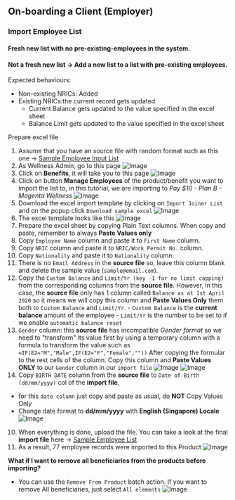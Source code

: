 ## On-boarding a Client (Employer)
### Import Employee List

#### Fresh new list with no pre-existing-employees in the system.

#### Not a fresh new list -> Add a new list to a list with pre-existing employees.
Expected behaviours:
- Non-existing NRICs: Added
- Existing NRICs:the current record gets updated
  - Current Balance gets updated to the value specified in the excel sheet
  - Balance Limit gets updated to the value specified in the excel sheet

Prepare excel file


1. Assume that you have an source file with random format such as this one -> [Sample Employee Input List](assets/sample-mrbean-existing-list-update_input.xls) 
2. As Wellness Admin, go to this page ![Image](assets/employee-import/002.png)
3. Click on **Benefits**, it will take you to this page ![Image](assets/employee-import/003.png)
4. Click on button **Manage Employees** of the product/benefit you want to import the list to, in this tutorial, we are importing to _Pay $10 - Plan B - Magenta Wellness_   ![Image](assets/employee-import/004.png)
5. Download the excel import template by clicking on `Import Joiner List` and on the popup click `Download sample excel` ![Image](assets/employee-import/005.png)
6. The excel template looks like this ![Image](assets/employee-import/006.png)
7. Prepare the excel sheet by copying Plain Text columns. When copy and paste, remember to always **Paste Values only**
  1. Copy `Employee Name` column and paste it to `First Name` column.
  2. Copy `NRIC` column and paste it to `NRIC/Work Permit No.` column.
  3. Copy `Nationality` and paste it to `Nationality` column.
  4. There is no `Email Address` in the **source file** so, leave this column blank and delete the sample value (`sample@email.com`).
  5. Copy the `Custom Balance` and `Limit/Yr (key -1 for no limit capping)` from the corresponding columns from the **source file**. However, in this case, the **source file** only has 1 column called `Balance as at 1st April 2020` so it means we will copy this column and **Paste Values Only** them both to `Custom Balance` and `Limit/Yr`.
    - `Custom Balance` is the **current balance** amount of the employee
    - `Limit/Yr` is the number to be set to if we enable `automatic balance reset`
8. `Gender` column: this **source file** has incompatible _Gender format_ so we need to "transform" its value first by using a temporary column with a formula to transform the value such as `=IF(E2="M","Male",IF(E2="F","Female",""))` After copying the formular to the rest cells of the column. Copy this column and **Paste Values ONLY** to our `Gender` column in our `import file` ![Image](assets/employee-import/007.png)  ![Image](assets/employee-import/008.png)
9. Copy `BIRTH DATE` column from the **source file** to `Date of Birth (dd/mm/yyyy)` col of the **import file**, 
  - for this `date column` just copy and paste as usual, do **NOT** Copy Values Only
  - Change date format to **dd/mm/yyyy** with **English (Singapore) Locale**   ![Image](assets/employee-import/009.png)
10. When everything is done, upload the file. You can take a look at the final **import file** here -> [Sample Employee List](assets/sample-mrbean-existing-list-update.xls) 
11. As a result, 77 employee records were imported to this Product ![Image](assets/employee-import/010.png)


**What if I want to remove all beneficiaries from the products before importing?**
- You can use the `Remove From Product` batch action. If you want to remove All beneficiaries, just select `All elements` ![Image](assets/employee-import/011.png)
